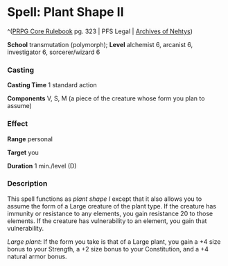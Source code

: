 # Spell: Plant Shape II

^([PRPG Core Rulebook][ss-plant-shape-ii] pg. 323 | PFS Legal | [Archives of Nehtys][sn-plant-shape-ii])

**School** transmutation (polymorph); **Level** alchemist 6, arcanist 6, investigator 6, sorcerer/wizard 6

### Casting

**Casting Time** 1 standard action  

**Components** V, S, M (a piece of the creature whose form you plan to assume)

### Effect

**Range** personal  

**Target** you  

**Duration** 1 min./level (D)

### Description

This spell functions as _plant shape I_ except that it also allows you to assume the form of a Large creature of the plant type. If the creature has immunity or resistance to any elements, you gain resistance 20 to those elements. If the creature has vulnerability to an element, you gain that vulnerability.  

_Large plant_: If the form you take is that of a Large plant, you gain a +4 size bonus to your Strength, a +2 size bonus to your Constitution, and a +4 natural armor bonus.

[ss-plant-shape-ii]: http://paizo.com/pathfinderRPG/v57
[sn-plant-shape-ii]: http://www.archivesofnethys.com/SpellDisplay.aspx?ItemName=Plant%20Shape%20II
